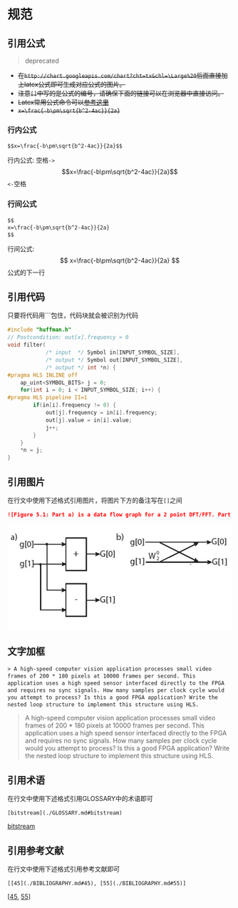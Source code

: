 # 规范

## 引用公式
> deprecated

- ~~在`http://chart.googleapis.com/chart?cht=tx&chl=\Large%20`后面直接加上latex公式即可生成对应公式的图片。~~
- ~~注意`[]`中写的是公式的编号，请确保下面的链接可以在浏览器中直接访问。~~
- ~~Latex常用公式命令可以[参考这里](https://github.com/Khan/KaTeX/wiki/Function-Support-in-KaTeX)~~
- ~~```x=\frac{-b\pm\sqrt{b^2-4ac}}{2a}```~~

### 行内公式
```
$$x=\frac{-b\pm\sqrt{b^2-4ac}}{2a}$$
```
行内公式: 空格`->` $$x=\frac{-b\pm\sqrt{b^2-4ac}}{2a}$$ `<-`空格

### 行间公式
```
$$
x=\frac{-b\pm\sqrt{b^2-4ac}}{2a}
$$
```
行间公式:
$$
x=\frac{-b\pm\sqrt{b^2-4ac}}{2a}
$$
公式的下一行

## 引用代码
只要将代码用```包住，代码块就会被识别为代码

```c
#include "huffman.h"
// Postcondition: out[x].frequency > 0
void filter(
            /* input  */ Symbol in[INPUT_SYMBOL_SIZE],
            /* output */ Symbol out[INPUT_SYMBOL_SIZE],
            /* output */ int *n) {
#pragma HLS INLINE off
    ap_uint<SYMBOL_BITS> j = 0;
    for(int i = 0; i < INPUT_SYMBOL_SIZE; i++) {
#pragma HLS pipeline II=1
        if(in[i].frequency != 0) {
            out[j].frequency = in[i].frequency;
            out[j].value = in[i].value;
            j++;
        }
    }
    *n = j;
}
```

## 引用图片
在行文中使用下述格式引用图片，将图片下方的备注写在`[]`之间
```markdown
![Figure 5.1: Part a) is a data flow graph for a 2 point DFT/FFT. Part b) shows the same compu-tation, but viewed as a butterfly structure. This is a common representation for the computation of an FFT in the digital signal processing domain.](images/2pointFFT.jpg)
```

![Figure 5.1: Part a) is a data flow graph for a 2 point DFT/FFT. Part b) shows the same compu-tation, but viewed as a butterfly structure. This is a common representation for the computation of an FFT in the digital signal processing domain.](images/2pointFFT.jpg)

## 文字加框
```
> A high-speed computer vision application processes small video frames of 200 * 180 pixels at 10000 frames per second. This application uses a high speed sensor interfaced directly to the FPGA and requires no sync signals. How many samples per clock cycle would you attempt to process? Is this a good FPGA application? Write the nested loop structure to implement this structure using HLS.
```
> A high-speed computer vision application processes small video frames of 200 * 180 pixels at 10000 frames per second. This application uses a high speed sensor interfaced directly to the FPGA and requires no sync signals. How many samples per clock cycle would you attempt to process? Is this a good FPGA application? Write the nested loop structure to implement this structure using HLS.

## 引用术语
在行文中使用下述格式引用GLOSSARY中的术语即可
```
[bitstream](./GLOSSARY.md#bitstream)
```
[bitstream](./GLOSSARY.md#bitstream)

## 引用参考文献
在行文中使用下述格式引用参考文献即可
```
[[45](./BIBLIOGRAPHY.md#45), [55](./BIBLIOGRAPHY.md#55)]
```
[[45](./BIBLIOGRAPHY.md#45), [55](./BIBLIOGRAPHY.md#55)]
